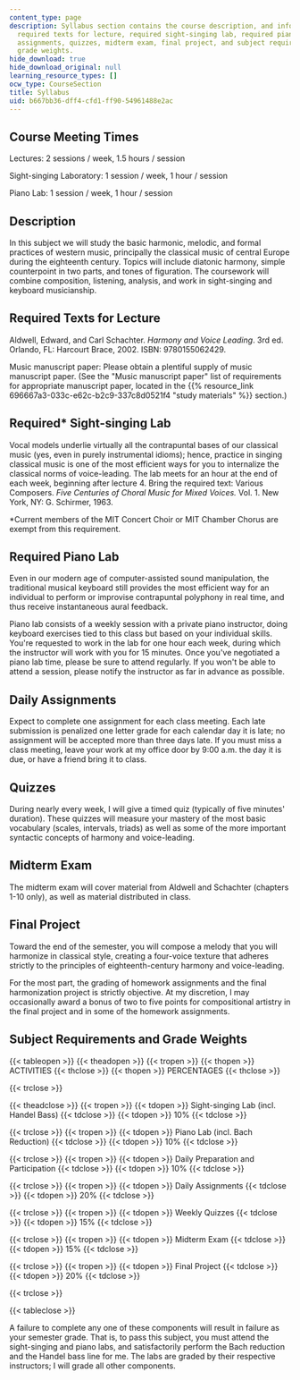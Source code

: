 ```yaml
---
content_type: page
description: Syllabus section contains the course description, and information about
  required texts for lecture, required sight-singing lab, required piano lab, daily
  assignments, quizzes, midterm exam, final project, and subject requirements and
  grade weights.
hide_download: true
hide_download_original: null
learning_resource_types: []
ocw_type: CourseSection
title: Syllabus
uid: b667bb36-dff4-cfd1-ff90-54961488e2ac
---
```


Course Meeting Times
--------------------

Lectures: 2 sessions / week, 1.5 hours / session

Sight-singing Laboratory: 1 session / week, 1 hour / session

Piano Lab: 1 session / week, 1 hour / session

Description
-----------

In this subject we will study the basic harmonic, melodic, and formal practices of western music, principally the classical music of central Europe during the eighteenth century. Topics will include diatonic harmony, simple counterpoint in two parts, and tones of figuration. The coursework will combine composition, listening, analysis, and work in sight-singing and keyboard musicianship.

Required Texts for Lecture
--------------------------

Aldwell, Edward, and Carl Schachter. _Harmony and Voice Leading_. 3rd ed. Orlando, FL: Harcourt Brace, 2002. ISBN: 9780155062429.

Music manuscript paper: Please obtain a plentiful supply of music manuscript paper. (See the "Music manuscript paper" list of requirements for appropriate manuscript paper, located in the {{% resource_link 696667a3-033c-e62c-b2c9-337c8d0521f4 "study materials" %}} section.)

Required\* Sight-singing Lab
----------------------------

Vocal models underlie virtually all the contrapuntal bases of our classical music (yes, even in purely instrumental idioms); hence, practice in singing classical music is one of the most efficient ways for you to internalize the classical norms of voice-leading. The lab meets for an hour at the end of each week, beginning after lecture 4. Bring the required text: Various Composers. _Five Centuries of Choral Music for Mixed Voices._ Vol. 1. New York, NY: G. Schirmer, 1963.

\*Current members of the MIT Concert Choir or MIT Chamber Chorus are exempt from this requirement.

Required Piano Lab
------------------

Even in our modern age of computer-assisted sound manipulation, the traditional musical keyboard still provides the most efficient way for an individual to perform or improvise contrapuntal polyphony in real time, and thus receive instantaneous aural feedback.

Piano lab consists of a weekly session with a private piano instructor, doing keyboard exercises tied to this class but based on your individual skills. You're requested to work in the lab for one hour each week, during which the instructor will work with you for 15 minutes. Once you've negotiated a piano lab time, please be sure to attend regularly. If you won't be able to attend a session, please notify the instructor as far in advance as possible.

Daily Assignments
-----------------

Expect to complete one assignment for each class meeting. Each late submission is penalized one letter grade for each calendar day it is late; no assignment will be accepted more than three days late. If you must miss a class meeting, leave your work at my office door by 9:00 a.m. the day it is due, or have a friend bring it to class.

Quizzes
-------

During nearly every week, I will give a timed quiz (typically of five minutes' duration). These quizzes will measure your mastery of the most basic vocabulary (scales, intervals, triads) as well as some of the more important syntactic concepts of harmony and voice-leading.

Midterm Exam
------------

The midterm exam will cover material from Aldwell and Schachter (chapters 1-10 only), as well as material distributed in class.

Final Project
-------------

Toward the end of the semester, you will compose a melody that you will harmonize in classical style, creating a four-voice texture that adheres strictly to the principles of eighteenth-century harmony and voice-leading.

For the most part, the grading of homework assignments and the final harmonization project is strictly objective. At my discretion, I may occasionally award a bonus of two to five points for compositional artistry in the final project and in some of the homework assignments.

Subject Requirements and Grade Weights
--------------------------------------

{{< tableopen >}}
{{< theadopen >}}
{{< tropen >}}
{{< thopen >}}
ACTIVITIES
{{< thclose >}}
{{< thopen >}}
PERCENTAGES
{{< thclose >}}

{{< trclose >}}

{{< theadclose >}}
{{< tropen >}}
{{< tdopen >}}
Sight-singing Lab (incl. Handel Bass)
{{< tdclose >}}
{{< tdopen >}}
10%
{{< tdclose >}}

{{< trclose >}}
{{< tropen >}}
{{< tdopen >}}
Piano Lab (incl. Bach Reduction)
{{< tdclose >}}
{{< tdopen >}}
10%
{{< tdclose >}}

{{< trclose >}}
{{< tropen >}}
{{< tdopen >}}
Daily Preparation and Participation
{{< tdclose >}}
{{< tdopen >}}
10%
{{< tdclose >}}

{{< trclose >}}
{{< tropen >}}
{{< tdopen >}}
Daily Assignments
{{< tdclose >}}
{{< tdopen >}}
20%
{{< tdclose >}}

{{< trclose >}}
{{< tropen >}}
{{< tdopen >}}
Weekly Quizzes
{{< tdclose >}}
{{< tdopen >}}
15%
{{< tdclose >}}

{{< trclose >}}
{{< tropen >}}
{{< tdopen >}}
Midterm Exam
{{< tdclose >}}
{{< tdopen >}}
15%
{{< tdclose >}}

{{< trclose >}}
{{< tropen >}}
{{< tdopen >}}
Final Project
{{< tdclose >}}
{{< tdopen >}}
20%
{{< tdclose >}}

{{< trclose >}}

{{< tableclose >}}

  

A failure to complete any one of these components will result in failure as your semester grade. That is, to pass this subject, you must attend the sight-singing and piano labs, and satisfactorily perform the Bach reduction and the Handel bass line for me. The labs are graded by their respective instructors; I will grade all other components.